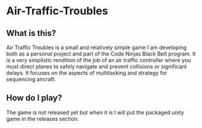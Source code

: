 # Air-Traffic-Troubles
 
## What is this?
Air Traffic Troubles is a small and relatively simple game I am developing both as a personal project and part of the Code Ninjas Black Belt program. It is a very simplistic rendition of the job of an air traffic controller where you must direct planes to safely navigate and prevent collisions or significant delays. It focuses on the aspects of multitasking and strategy for sequencing aircraft.

## How do I play?
The game is not released yet but when it is I will put the packaged unity game in the releases section.
